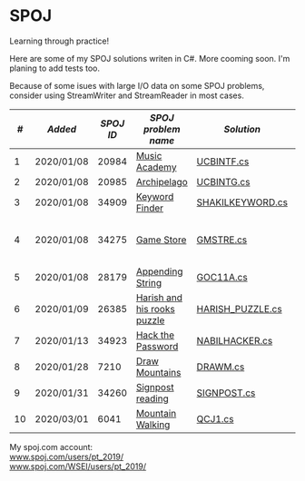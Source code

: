 # SPOJ
Learning through practice!

Here are some of my SPOJ solutions writen in C#. More cooming soon. I'm planing to add tests too.

Because of some isues with large I/O data on some SPOJ problems, consider using StreamWriter and StreamReader in most cases.


|___#___|___Added___|___SPOJ ID___|___SPOJ problem name___| ___Solution___|___Tags___|___Type of problem___|
|---|---|---|---|---|---|---|
|1|2020/01/08|20984|[Music Academy](http://www.spoj.com/problems/UCBINTF/)|[UCBINTF.cs](http://github.com/rach3fan/SPOJ/blob/master/Solutions/UCBINTF.cs)|no tags|Classical|
|2|2020/01/08|20985|[Archipelago](http://www.spoj.com/problems/UCBINTG/)|[UCBINTG.cs](http://github.com/rach3fan/SPOJ/blob/master/Solutions/UCBINTG.cs)|no tags|Classical|
|3|2020/01/08|34909|[Keyword Finder](http://www.spoj.com/problems/SHAKILKEYWORD/)|[SHAKILKEYWORD.cs](http://github.com/rach3fan/SPOJ/blob/master/Solutions/SHAKILKEYWORD.cs)|no tags|Classical|
|4|2020/01/08|34275|[Game Store](http://www.spoj.com/problems/GMSTRE/)|[GMSTRE.cs](http://github.com/rach3fan/SPOJ/blob/master/Solutions/GMSTRE.cs)|#greedy #ad-hoc-1 #adhoc|Classical|
|5|2020/01/08|28179|[Appending String](http://www.spoj.com/problems/GOC11A/)|[GOC11A.cs](http://github.com/rach3fan/SPOJ/blob/master/Solutions/GOC11A.cs)|#goc-s01e01|Classical|
|6|2020/01/09|26385|[Harish and his rooks puzzle](http://www.spoj.com/problems/HARISH_PUZZLE/)|[HARISH_PUZZLE.cs](http://github.com/rach3fan/SPOJ/blob/master/Solutions/HARISH_PUZZLE.cs)|#greedy|Classical|
|7|2020/01/13|34923|[Hack the Password](http://www.spoj.com/problems/NABILHACKER/)|[NABILHACKER.cs](http://github.com/rach3fan/SPOJ/blob/master/Solutions/NABILHACKER.cs)|no tags|Classical|
|8|2020/01/28|7210|[Draw Mountains](http://www.spoj.com/problems/DRAWM/)|[DRAWM.cs](http://github.com/rach3fan/SPOJ/blob/master/Solutions/DRAWM.cs)|no tags|Classical|
|9|2020/01/31|34260|[Signpost reading](http://www.spoj.com/problems/SIGNPOST/)|[SIGNPOST.cs](http://github.com/rach3fan/SPOJ/blob/master/Solutions/SIGNPOST.cs)|no tags|Classical|
|10|2020/03/01|6041|[Mountain Walking](http://www.spoj.com/problems/QCJ1/)|[QCJ1.cs](http://github.com/rach3fan/SPOJ/blob/master/Solutions/QCJ1.cs)|no tags|Classical|


My spoj.com account:<br />
www.spoj.com/users/pt_2019/<br />
www.spoj.com/WSEI/users/pt_2019/
